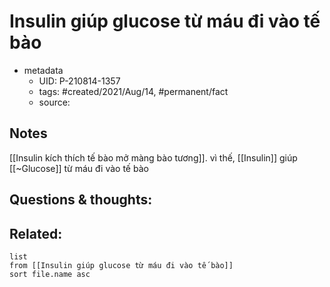 # Insulin giúp glucose từ máu đi vào tế bào

- metadata
	- UID: P-210814-1357
	- tags: #created/2021/Aug/14, #permanent/fact 
	- source: 

## Notes
[[Insulin kích thích tế bào mở màng bào tương]]. vì thế, [[Insulin]] giúp [[~Glucose]] từ máu đi vào tế bào

## Questions & thoughts:

## Related:
```dataview
list
from [[Insulin giúp glucose từ máu đi vào tế bào]]
sort file.name asc
```
